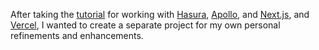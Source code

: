 After taking the [tutorial](https://hasura.io/learn/graphql/nextjs-fullstack-serverless) for working with [Hasura](https://hasura.io/), [Apollo](https://www.apollographql.com), and [Next.js](https://nextjs.org), and [Vercel](https://vercel.com/), I wanted to create a separate project for my own personal refinements and enhancements.
